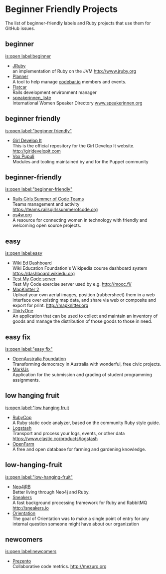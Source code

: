 # Beginner Friendly Projects

The list of beginner-friendly labels and Ruby projects that use them for GitHub issues.

## **beginner**
[is:open label:beginner](https://github.com/search?l=Ruby&q=is%3Aopen+label%3A%22beginner%22&type=Issues&utf8=%E2%9C%93)

* [JRuby](https://github.com/jruby/jruby/labels/beginner) <br> an implementation of Ruby on the JVM http://www.jruby.org
* [Planner](https://github.com/codebar/planner/labels/beginner) <br> A tool to help manage [codebar.io](https://codebar.io) members and events.
* [Flatcar](https://github.com/flatcar/flatcar/labels/beginner) <br> Rails development environment manager
* [speakerinnen_liste](https://github.com/rubymonsters/speakerinnen_liste/labels/beginner) <br> International Women Speaker Directory www.speakerinnen.org

## **beginner friendly**
[is:open label:"beginner friendly"](https://github.com/search?l=Ruby&q=is%3Aopen+label%3A%22beginner+friendly%22&type=Issues&utf8=%E2%9C%93)

* [Girl Develop It](https://github.com/girldevelopit/gdi-new-site/labels/Beginner%20Friendly) <br> This is the official repository for the Girl Develop It website. http://girldevelopit.com
* [Vox Pupuli](https://github.com/search?utf8=✓&q=org%3Avoxpupuli+is%3Aopen+label%3A"beginner+friendly"&type=Issues) <br> Modules and tooling maintained by and for the Puppet community


## **beginner-friendly**
[is:open label:"beginner-friendly"](https://github.com/search?l=Ruby&q=is%3Aopen+label%3A%22beginner-friendly%22&type=Issues&utf8=%E2%9C%93)

* [Rails Girls Summer of Code Teams](https://github.com/rails-girls-summer-of-code/rgsoc-teams/labels/beginner-friendly) <br> Teams management and activity https://teams.railsgirlssummerofcode.org
* [os4w.org](https://github.com/CoralineAda/opensourceforwomen.org/labels/beginner-friendly) <br> A resource for connecting women in technology with friendly and welcoming open source projects.

## **easy**
[is:open label:easy](https://github.com/search?l=Ruby&q=is%3Aopen+label%3A%22easy%22&type=Issues&utf8=%E2%9C%93)

* [Wiki Ed Dashboard](https://github.com/WikiEducationFoundation/WikiEduDashboard/labels/easy) <br> Wiki Education Foundation's Wikipedia course dashboard system https://dashboard.wikiedu.org
* [Test My Code server](https://github.com/testmycode/tmc-server/labels/easy) <br> Test My Code exercise server used by e.g. http://mooc.fi/
* [MapKnitter 2](https://github.com/publiclab/mapknitter/labels/easy) <br> Upload your own aerial images, position (rubbersheet) them in a web interface over existing map data, and share via web or composite and export for print. http://mapknitter.org
* [ThirtyOne](https://github.com/matthew6project/thirtyone/labels/Easy) <br> An application that can be used to collect and maintain an inventory of goods and manage the distribution of those goods to those in need.

## **easy fix**
[is:open label:"easy fix"](https://github.com/search?l=Ruby&q=is%3Aopen+label%3A%22easy+fix%22&type=Issues&utf8=%E2%9C%93)
* [OpenAustralia Foundation](https://github.com/search?utf8=✓&q=org%3Aopenaustralia+is%3Aopen+label%3A"easy+fix"&type=Issues) <br> Transforming democracy in Australia with wonderful, free civic projects.
* [MarkUs](https://github.com/MarkUsProject/Markus/labels/EASY%20FIX) <br> Application for the submission and grading of student programming assignments.

## **low hanging fruit**
[is:open label:"low hanging fruit](https://github.com/search?l=Ruby&q=is%3Aopen+label%3A%22low+hanging+fruit%22&type=Issues&utf8=%E2%9C%93)
* [RubyCop](https://github.com/bbatsov/rubocop/labels/low%20hanging%20fruit) <br> A Ruby static code analyzer, based on the community Ruby style guide.
* [Logstash](https://github.com/elastic/logstash/labels/low%20hanging%20fruit) <br> Transport and process your logs, events, or other data https://www.elastic.co/products/logstash
* [OpenFarm](https://github.com/openfarmcc/OpenFarm/labels/low%20hanging%20fruit) <br> A free and open database for farming and gardening knowledge.


## **low-hanging-fruit**
[is:open label:"low-hanging-fruit"](https://github.com/search?l=Ruby&q=is%3Aopen+label%3A%22low-hanging-fruit%22&type=Issues&utf8=%E2%9C%93)
* [Neo4jRB](https://github.com/search?utf8=%E2%9C%93&q=org%3Aneo4jrb+is%3Aopen+label%3A%22low-hanging-fruit%22&type=Issues) <br> Better living through Neo4j and Ruby.
* [Sneakers](https://github.com/jondot/sneakers/labels/low-hanging-fruit) <br> A fast background processing framework for Ruby and RabbitMQ http://sneakers.io
* [Orientation](https://github.com/orientation/orientation/labels/low-hanging-fruit) <br> The goal of Orientation was to make a single point of entry for any internal question someone might have about our organization

## **newcomers**
[is:open label:newcomers](https://github.com/search?l=Ruby&p=1&q=is%3Aopen+label%3A%22newcomers%22&type=Issues&utf8=%E2%9C%93)
* [Prezento](https://github.com/mezuro/prezento/labels/newcomers) <br> Collaborative code metrics. http://mezuro.org
